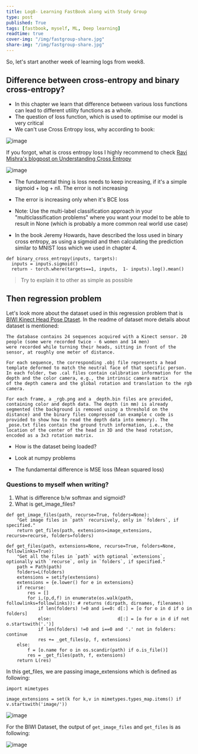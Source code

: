 ```yaml
---
title: Log8- Learning FastBook along with Study Group
type: post
published: True
tags: [fastbook, myself, ML, Deep learning]
readtime: true
cover-img: "/img/fastgroup-share.jpg"
share-img: "/img/fastgroup-share.jpg"
---
```


So, let's start another week of learning logs from week8.

## Difference between cross-entropy and binary cross-entropy?

- In this chapter we learn that difference between various loss functions can lead to different utility functions as a whole.
- The question of loss function, which is used to optimise our model is very critical
- We can't use Cross Entropy loss, why according to book:

![image](https://user-images.githubusercontent.com/24592806/127781469-28d1eb35-f899-4579-9495-cd62e3a0917e.png)

If you forgot, what is cross entropy loss I highly recommend to check [Ravi Mishra's blogpost on Understanding Cross Entropy](https://ravimashru.dev/blog/2021-07-18-understanding-cross-entropy-loss/)

![image](https://user-images.githubusercontent.com/24592806/127782856-66b72af4-57a9-45fa-b0ed-7487997b4b5a.png)

- The fundamental thing is loss needs to keep increasing, if it's a simple sigmoid + log + nll. The error is not increasing
- The error is increasing only when it's BCE loss

- Note: Use the multi-label classification approach in your "multiclassification problems" where you want your model to be able to result in None (which is probably a more common real world use case) 

- In the book Jeremy Howards, have described the loss used in binary cross entropy, as using a sigmoid and then calculating the prediction similar to MNIST loss
which we used in chapter 4.

```
def binary_cross_entropy(inputs, targets):
  inputs = inputs.sigmoid()
  return - torch.where(targets==1, inputs,  1- inputs).log().mean()
```

> Try to explain it to other as simple as possible



## Then regression problem

Let's look more about the dataset used in this regression problem that is [BIWI Kinect Head Pose Dtaset](https://icu.ee.ethz.ch/research/datsets.html).
In the readme of dataset more details about dataset is mentioned:

```
The database contains 24 sequences acquired with a Kinect sensor. 20 people (some were recorded twice - 6 women and 14 men)
were recorded while turning their heads, sitting in front of the sensor, at roughly one meter of distance.

For each sequence, the corresponding .obj file represents a head template deformed to match the neutral face of that specific person.
In each folder, two .cal files contain calibration information for the depth and the color camera, e.g., the intrinsic camera matrix
of the depth camera and the global rotation and translation to the rgb camera.

For each frame, a _rgb.png and a _depth.bin files are provided, containing color and depth data. The depth (in mm) is already
segmented (the background is removed using a threshold on the distance) and the binary files compressed (an example c code is
provided to show how to read the depth data into memory). The _pose.txt files contain the ground truth information, i.e., the
location of the center of the head in 3D and the head rotation, encoded as a 3x3 rotation matrix.
```

- How is the dataset being loaded?

- Look at numpy problems

- The fundamental difference is MSE loss (Mean squared loss)

### Questions to myself when writing?

1. What is difference b/w softmax and sigmoid?
2. What is get_image_files?


```
def get_image_files(path, recurse=True, folders=None):
    "Get image files in `path` recursively, only in `folders`, if specified."
    return get_files(path, extensions=image_extensions, recurse=recurse, folders=folders)
```
   
```
def get_files(path, extensions=None, recurse=True, folders=None, followlinks=True):
    "Get all the files in `path` with optional `extensions`, optionally with `recurse`, only in `folders`, if specified."
    path = Path(path)
    folders=L(folders)
    extensions = setify(extensions)
    extensions = {e.lower() for e in extensions}
    if recurse:
        res = []
        for i,(p,d,f) in enumerate(os.walk(path, followlinks=followlinks)): # returns (dirpath, dirnames, filenames)
            if len(folders) !=0 and i==0: d[:] = [o for o in d if o in folders]
            else:                         d[:] = [o for o in d if not o.startswith('.')]
            if len(folders) !=0 and i==0 and '.' not in folders: continue
            res += _get_files(p, f, extensions)
    else:
        f = [o.name for o in os.scandir(path) if o.is_file()]
        res = _get_files(path, f, extensions)
    return L(res)
```

In this get_files, we are passing image_extensions which is defined as following:

```
import mimetypes

image_extensions = set(k for k,v in mimetypes.types_map.items() if v.startswith('image/'))
```

![image](https://user-images.githubusercontent.com/24592806/128119066-1a898e9f-1fd8-4e90-9cb4-25b5591af430.png)


For the BIWI Dataset, the output of `get_image_files` and `get_files` is as following:

![image](https://user-images.githubusercontent.com/24592806/128119162-41abebab-dda4-4d8b-b781-2d81d501b8aa.png)




